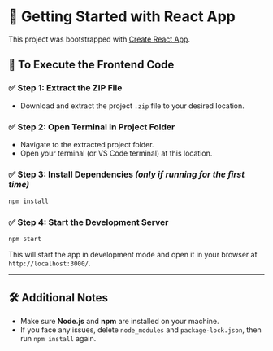 # 🚀 Getting Started with React App

This project was bootstrapped with [Create React App](https://github.com/facebook/create-react-app).

## 📁 To Execute the Frontend Code

### ✅ Step 1: Extract the ZIP File

* Download and extract the project `.zip` file to your desired location.

### ✅ Step 2: Open Terminal in Project Folder

* Navigate to the extracted project folder.
* Open your terminal (or VS Code terminal) at this location.

### ✅ Step 3: Install Dependencies *(only if running for the first time)*

```bash
npm install
```

### ✅ Step 4: Start the Development Server

```bash
npm start
```

This will start the app in development mode and open it in your browser at `http://localhost:3000/`.

---

## 🛠️ Additional Notes

* Make sure **Node.js** and **npm** are installed on your machine.
* If you face any issues, delete `node_modules` and `package-lock.json`, then run `npm install` again.




